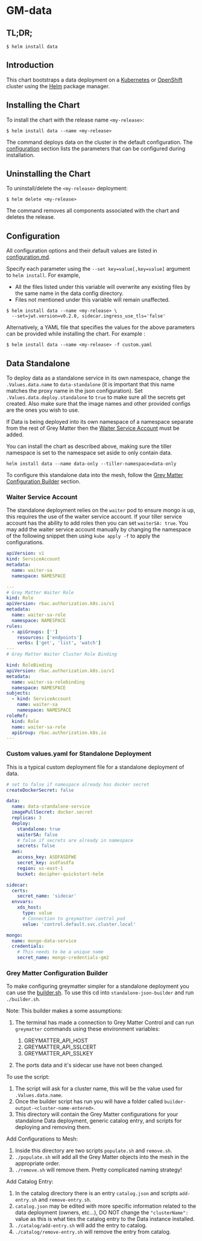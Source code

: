 # GM-data

## TL;DR;

```console
$ helm install data
```

## Introduction

This chart bootstraps a data deployment on a [Kubernetes](http://kubernetes.io) or [OpenShift](https://www.openshift.com/) cluster using the [Helm](https://helm.sh) package manager.

## Installing the Chart

To install the chart with the release name `<my-release>`:

```console
$ helm install data --name <my-release>
```

The command deploys data on the cluster in the default configuration. The [configuration](#configuration) section lists the parameters that can be configured during installation.

## Uninstalling the Chart

To uninstall/delete the `<my-release>` deployment:

```console
$ helm delete <my-release>
```

The command removes all components associated with the chart and deletes the release.

## Configuration

All configuration options and their default values are listed in [configuration.md](configuration.md).

Specify each parameter using the `--set key=value[,key=value]` argument to `helm install`. For example,

- All the files listed under this variable will overwrite any existing files by the same name in the data config directory.
- Files not mentioned under this variable will remain unaffected.

```console
$ helm install data --name <my-release> \
  --set=jwt.version=v0.2.0, sidecar.ingress_use_tls='false'
```

Alternatively, a YAML file that specifies the values for the above parameters can be provided while installing the chart. For example :

```console
$ helm install data --name <my-release> -f custom.yaml
```


## Data Standalone

To deploy data as a standalone service in its own namespace, change the `.Values.data.name` to `data-standalone` (it is important that this name matches the proxy name in the json configuration).  Set `.Values.data.deploy.standalone` to `true` to make sure all the secrets get created.  Also make sure that the image names and other provided configs are the ones you wish to use.

If Data is being deployed into its own namespace of a namespace separate from the rest of Grey Matter then the [Waiter Service Account](#Waiter-Service-Account) must be added.

You can install the chart as described above, making sure the tiller namespace is set to the namespace set aside to only contain data.

`helm install data --name data-only --tiller-namespace=data-only`

To configure this standalone data into the mesh, follow the [Grey Matter Configuration Builder](#Grey-Matter-Configuration-Builder) section.

### Waiter Service Account

The standalone deployment relies on the `waiter` pod to ensure mongo is up, this requires the use of the waiter service account.  If your tiller service account has the ability to add roles then you can set `waiterSA: true`.  You may add the waiter service account manually by changing the namespace of the following snippet then using `kube apply -f` to apply the configurations.

```yaml
apiVersion: v1
kind: ServiceAccount
metadata:
  name: waiter-sa
  namespace: NAMESPACE

---
# Grey Matter Waiter Role
kind: Role
apiVersion: rbac.authorization.k8s.io/v1
metadata:
  name: waiter-sa-role
  namespace: NAMESPACE
rules:
  - apiGroups: ['']
    resources: ['endpoints']
    verbs: ['get', 'list', 'watch']
---
# Grey Matter Waiter Cluster Role Binding

kind: RoleBinding
apiVersion: rbac.authorization.k8s.io/v1
metadata:
  name: waiter-sa-rolebinding
  namespace: NAMESPACE
subjects:
  - kind: ServiceAccount
    name: waiter-sa
    namespace: NAMESPACE
roleRef:
  kind: Role
  name: waiter-sa-role
  apiGroup: rbac.authorization.k8s.io
---
```

### Custom values.yaml for Standalone Deployment

This is a typical custom deployment file for a standalone deployment of data.  

```yaml
# set to false if namespace already has docker secret
createDockerSecret: false

data:
  name: data-standalone-service
  imagePullSecret: docker.secret
  replicas: 3
  deploy:
    standalone: true
    waiterSA: false
    # false if secrets are already in namespace
    secrets: false
  aws:
    access_key: ASDFASDFWE
    secret_key: asdfasdfa
    region: us-east-1
    bucket: decipher-quickstart-helm

sidecar:
  certs:
    secret_name: 'sidecar'
  envvars:
    xds_host:
      type: value
      # Connection to greymatter control pod
      value: 'control.default.svc.cluster.local'

mongo:
  name: mongo-data-service
  credentials:
    # This needs to be a unique name
    secret_name: mongo-credentials-gm2

```

### Grey Matter Configuration Builder

To make configuring greymatter simpler for a standalone deployment you can use the [builder.sh](standalone-json-builder/builder.sh).  To use this cd into `standalone-json-builder` and run `./builder.sh`.  

Note: This builder makes a some assumptions:

  1. The terminal has made a connection to Grey Matter Control and can run `greymatter` commands using these environment variables:

     1. GREYMATTER_API_HOST
     2. GREYMATTER_API_SSLCERT
     3. GREYMATTER_API_SSLKEY
  2. The ports data and it's sidecar use have not been changed.

To use the script:

  1. The script will ask for a cluster name, this will be the value used for `.Values.data.name`.
  2. Once the builder script has run you will have a folder called `builder-output-<cluster-name-entered>`.
  3. This directory will contain the Grey Matter configurations for your standalone Data deployment, generic catalog entry, and scripts for deploying and removing them.

Add Configurations to Mesh:

  1. Inside this directory are two scripts `populate.sh` and `remove.sh`.
  2. `./populate.sh` will add all the Grey Matter objects into the mesh in the appropriate order.
  3. `./remove.sh` will remove them. Pretty complicated naming strategy!

Add Catalog Entry:

  1. In the catalog directory there is an entry `catalog.json` and scripts `add-entry.sh` and `remove-entry.sh`.
  2. `catalog.json` may be edited with more specific information related to the data deployment (owners, etc...), DO NOT change the `"clusterName":` value as this is what ties the catalog entry to the Data instance installed.
  3. `./catalog/add-entry.sh` will add the entry to catalog.
  4. `./catalog/remove-entry.sh` will remove the entry from catalog.
